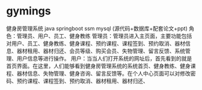 # gymings
健身房管理系统 java springboot ssm mysql (源代码+数据库+配套论文+ppt) 角色：管理员、用户、员工、健身教练  管理员：管理员进入主页面，主要功能包括对用户、员工、健身教练、健身课程、预约课程、课程签到、预约取消、器材信息、器材租用、器材归还、会员等级、购买会员、失物管理、留言反馈、系统管理、用户信息等进行操作。  用户：当当人们打开系统的网址后，首先看到的就是首页界面。在这里，人们能够看到健身房管理系统的系统首页、健身教练、健身课程、器材信息、失物管理、健身咨询、留言反馈等。在个人中心页面可以对修改密码、预约课程、课程签到、预约取消、器材租用、器材归还、
